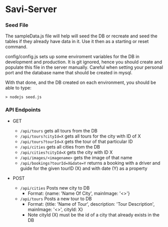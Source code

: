 # Savi-Server

### Seed File

The sampleData.js file will help will seed the DB or recreate and seed the tables if they already have data in it. Use it then as a starting or reset command.

config/config.js sets up some enviroment variables for the DB in development and production. It is git ignored, hence you should create and populate this file in the server manually. Careful when setting your personal port and the database name that should be created in mysql.

With that done, and the DB created on each environment, you should be able to type:

```> nodejs seed.js```


### API Endpoints
- GET
  - `/api/tours` gets all tours from the DB
  - `/api/tours?cityId=X` gets all tours for the city with ID of X
  - `/api/tours?tourId=X` gets the tour of that particular ID
  - `/api/cities` gets all cities from the DB
  - `/api/cities?cityId=X` gets the city with ID X
  - `/api/images/<imagename>` gets the image of that name
  - `/api/bookings?tourId=X&date=Y` returns a booking with a driver and guide for the given tourID (X) and with date (Y) as a property

- POST
  - `/api/cities` Posts new city to DB
    - Format: {name: 'Name Of City', mainImage: '<<VALID IMAGE URL>>'}
  - `/api/tours` Posts a new tour to DB
    - Format: {title: 'Name of Tour', description: 'Tour Description', mainImage: '<<VALID IMAGE URL>>', cityId: X}
    - Note cityId (X) must be the id of a city that already exists in the DB